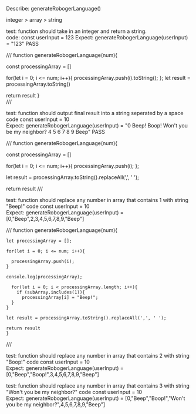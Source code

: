 Describe: generateRobogerLanguage() 

integer > array > string 

test: function should take in an integer and return a string.  
code: const userInput = 123 
Expect: generateRobogerLanguage(userInput) = "123"  PASS 

///
function generateRobogerLanguage(num){ 

  const processingArray = [] 

  for(let i = 0; i <= num; i++){
    processingArray.push(i).toString(); 
  };
  let result = processingArray.toString()

  return result 
}   
/// 

test: function should output final result into a string seperated by a space 
code const userInput = 10  
Expect: generateRobogerLanguage(userInput) = "0 Beep! Boop! Won't you be my neighbor? 4 5 6 7 8 9 Beep"   PASS 

///
function generateRobogerLanguage(num){ 

  const processingArray = [] 

  for(let i = 0; i <= num; i++){
    processingArray.push(i); 
  };

  let result = processingArray.toString().replaceAll(',', ' ');  

  return result 
///

test: function should replace any number in array that contains 1 with string "Beep!" 
code const userInput = 10  
Expect: generateRobogerLanguage(userInput) = [0,"Beep",2,3,4,5,6,7,8,9,"Beep"]  

///
  function generateRobogerLanguage(num){ 

    let processingArray = [];  

    for(let i = 0; i <= num; i++){

      processingArray.push(i); 
    }

    console.log(processingArray);

      for(let i = 0; i < processingArray.length; i++){
        if (subArray.includes(1)){
          processingArray[i] = "Beep!";
      } 
    }

    let result = processingArray.toString().replaceAll(',', ' ');   

    return result 
    }
///

test: function should replace any number in array that contains 2 with string "Boop!" 
code const userInput = 10  
Expect: generateRobogerLanguage(userInput) = [0,"Beep","Boop!",3,4,5,6,7,8,9,"Beep"]     

test: function should replace any number in array that contains 3 with string "Won't you be my neighbor?" 
code const userInput = 10  
Expect: generateRobogerLanguage(userInput) = [0,"Beep","Boop!","Won't you be my neighbor?",4,5,6,7,8,9,"Beep"]    

 
